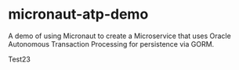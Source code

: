 # micronaut-atp-demo

A demo of using Micronaut to create a Microservice that uses Oracle Autonomous Transaction Processing for persistence via GORM.

Test23